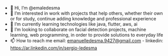 - 👋 Hi, I’m @emaledesma
- 👀 I’m interested in work with projects that help others, whether their own or for study, continue adding knowledge and professional experience
- 🌱 I’m currently learning technologies like java, flutter, aws, ai
- 💞️ I’m looking to collaborate on facial detection projects, machine learning, web programming, in order to provide solutions to everyday life
- 📫 How to reach me email: emanuelledesma.9427@gmail.com - linkedin: https://ar.linkedin.com/in/sergio-ledesma

<!---
emaledesma/emaledesma is a ✨ special ✨ repository because its `README.md` (this file) appears on your GitHub profile.
You can click the Preview link to take a look at your changes.
--->
